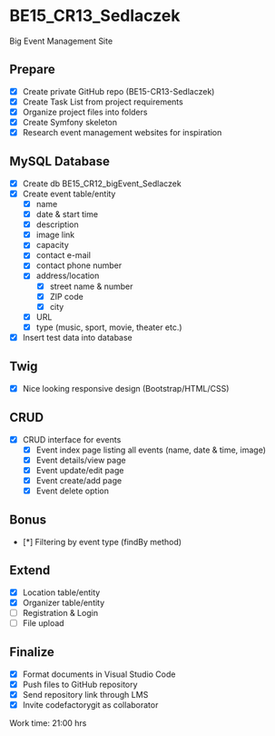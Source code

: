 # BE15_CR13_Sedlaczek
Big Event Management Site

## Prepare
- [x] Create private GitHub repo (BE15-CR13-Sedlaczek)
- [x] Create Task List from project requirements
- [x] Organize project files into folders
- [x] Create Symfony skeleton
- [x] Research event management websites for inspiration

## MySQL Database 
- [x] Create db BE15_CR12_bigEvent_Sedlaczek
- [x] Create event table/entity
  - [x] name
  - [x] date & start time
  - [x] description
  - [x] image link
  - [x] capacity
  - [x] contact e-mail
  - [x] contact phone number
  - [x] address/location
    - [x] street name & number
    - [x] ZIP code
    - [x] city
  - [x] URL
  - [x] type (music, sport, movie, theater etc.)
- [x] Insert test data into database

## Twig
- [x] Nice looking responsive design (Bootstrap/HTML/CSS)

## CRUD
- [x] CRUD interface for events
  - [x] Event index page listing all events (name, date & time, image)
  - [x] Event details/view page
  - [x] Event update/edit page
  - [x] Event create/add page
  - [x] Event delete option

## Bonus
- [*] Filtering by event type (findBy method)

## Extend
- [x] Location table/entity
- [x] Organizer table/entity
- [ ] Registration & Login
- [ ] File upload

## Finalize
- [x] Format documents in Visual Studio Code
- [x] Push files to GitHub repository
- [x] Send repository link through LMS
- [x] Invite codefactorygit as collaborator

Work time: 21:00 hrs